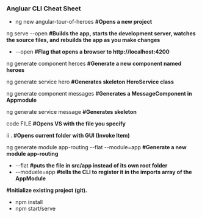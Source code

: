 ### Angluar CLI Cheat Sheet
* ng new angular-tour-of-heroes   **#Opens a new project**

ng serve --open                 **#Builds the app, starts the development server, watches the source files, and rebuilds the app as you make changes**
* --open                      **#Flag that opens a browser to http://localhost:4200**

ng generate component heroes    **#Generate a new component named heroes**

ng generate service hero        **#Generates skeleton HeroService class**

ng generate component messages  **#Generates a MessageComponent in Appmodule**

ng generate service message     **#Generates skeleton**
	
code FILE                       **#Opens VS with the file you specify**

ii .                            **#Opens current folder with GUI (Invoke Item)**


ng generate module app-routing --flat --module=app	**#Generate a new module app-routing**
* --flat **#puts the file in src/app instead of its own root folder**
* --moduele=app **#tells the CLI to register it in the imports array of the AppModule**
	
**#Initialize existing project (git).**
* npm install
* npm start/serve 

